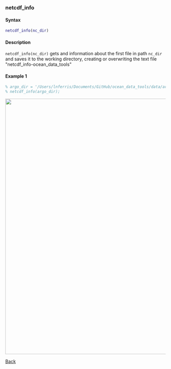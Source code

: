 ### netcdf_info

#### Syntax

```Matlab
netcdf_info(nc_dir)
```
#### Description

``netcdf_info(nc_dir)`` gets and information about the first file in path ``nc_dir`` and saves it to the working directory, creating or overwriting the text file "netcdf_info-ocean_data_tools"

#### Example 1

```Matlab
% argo_dir = '/Users/lnferris/Documents/GitHub/ocean_data_tools/data/argo/*profiles*.nc';
% netcdf_info(argo_dir);
```
<img src="https://user-images.githubusercontent.com/24570061/88412188-2a3b8e00-cda7-11ea-921c-fa4c112adacf.png" width="800">

[Back](https://github.com/lnferris/ocean_data_tools#miscellaneous-utilities-1)
